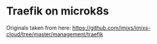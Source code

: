 # Traefik on microk8s

Originals taken from here: https://github.com/imixs/imixs-cloud/tree/master/management/traefik